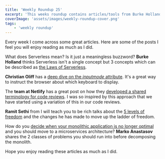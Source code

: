 ```yaml
---
title: 'Weekly Roundup 25'
excerpt: 'This weeks roundup contains articles/tools from Burke Holland, Christian Oliff, Netlify blog, Ramit Sethi and Marko Anastasov'
coverImage: 'assets/images/weekly-roundup-cover.png'
tags:
    - 'weekly roundup'
---
```


Every week I come across some great articles. Here are some of the posts I feel you will enjoy reading as much as I did.

What does Serverless mean? Is it just a meaningless buzzword? **Burke Holland** thinks Serverless isn't a single concept but 3 concepts which can be described as [the Laws of Serverless](https://burkeholland.github.io/posts/laws-of-serverless/).

**Christian Oliff** has a [deep dive on the _inputmode_ attribute](https://css-tricks.com/everything-you-ever-wanted-to-know-about-inputmode/). It's a great way to instruct the browser about which keyboard to display.

The **team at Netlify** has a great post on how they [developed a shared terminology for code reviews](https://www.netlify.com/blog/2020/03/05/feedback-ladders-how-we-encode-code-reviews-at-netlify/). I was so inspired by this approach that we have started using a variation of this in our code reviews.

**Ramit Sethi** from I will teach you to be rich talks about the [5 levels of freedom](https://www.iwillteachyoutoberich.com/blog/the-ladder-of-freedom/) and the changes he has made to move up the ladder of freedom.

How do you [decide when your monolithic application is no longer optimal](https://semaphoreci.com/blog/2017/03/21/cracking-monolith-forces-that-call-for-microservices.html) and you should move to a microservices architecture? **Marko Anastasov** shares the 2 classes of problems you should run into before decomposing the monolith.

Hope you enjoy reading these articles as much as I did.
